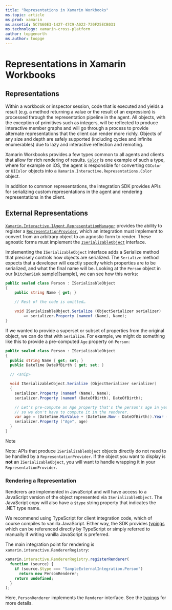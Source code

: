 ```yaml
---
title: "Representations in Xamarin Workbooks"
ms.topic: article
ms.prod: xamarin
ms.assetid: 5C7A60E3-1427-47C9-A022-720F25ECB031
ms.technology: xamarin-cross-platform
author: topgenorth
ms.author: toopge
---
```


# Representations in Xamarin Workbooks

## Representations

Within a workbook or inspector session, code that is executed and yields a
result (e.g. a method returning a value or the result of an expression) is
processed through the representation pipeline in the agent. All objects, with
the exception of primitives such as integers, will be reflected to produce
interactive member graphs and will go through a process to provide alternate
representations that the client can render more richly. Objects of any size and
depth are safely supported (including cycles and infinite enumerables) due to
lazy and interactive reflection and remoting.

Xamarin Workbooks provides a few types common to all agents and clients that
allow for rich rendering of results. [`Color`][xir-color] is one example of such a type,
where for example on iOS, the agent is responsible for converting `CGColor` or
`UIColor` objects into a `Xamarin.Interactive.Representations.Color` object.

In addition to common representations, the integration SDK provides APIs for
serializing custom representations in the agent and rendering representations
in the client.

## External Representations

[`Xamarin.Interactive.IAgent.RepresentationManager`][repman] provides the ability to
register a [`RepresentationProvider`][repp], which an integration must implement to
convert from an arbitrary object to an agnostic form to render. These agnostic
forms must implement the [`ISerializableObject`][serobj] interface.

Implementing the `ISerializableObject` interface adds a Serialize method
that precisely controls how objects are serialized. The `Serialize`
method expects that a developer will exactly specify which properties
are to be serialized, and what the final name will be. Looking at the
`Person` object in our [`KitchenSink` sample][sample], we can see how
this works:

```csharp
public sealed class Person : ISerializableObject
{
	public string Name { get; }

	// Rest of the code is omitted…

	void ISerializableObject.Serialize (ObjectSerializer serializer)
		=> serializer.Property (nameof (Name), Name);
}
```

If we wanted to provide a superset or subset of properties from the
original object, we can do that with `Serialize`. For example, we might
do something like this to provide a pre-computed `Age` property on `Person`:

```csharp
public sealed class Person : ISerializableObject
{
  public string Name { get; set; }
  public DateTime DateOfBirth { get; set; }

  // <snip>

  void ISerializableObject.Serialize (ObjectSerializer serializer)
  {
    serializer.Property (nameof (Name), Name);
    serializer.Property (nameof (DateOfBirth), DateOfBirth);

    // Let's pre-compute an Age property that's the person's age in years,
    // so we don't have to compute it in the renderer.
    var age = (DateTime.MinValue + (DateTime.Now - DateOfBirth)).Year - 1;
    serializer.Property ("Age", age)
  }
}
```

> [!NOTE]
> Note: APIs that produce `ISerializableObject` objects directly do
not need to be handled by a `RepresentationProvider`. If the object you
want to display is **not** an `ISerializableObject`, you will want to
handle wrapping it in your `RepresentationProvider`.

### Rendering a Representation

Renderers are implemented in JavaScript and will have access to a JavaScript
version of the object represented via `ISerializableObject`. The JavaScript
copy will also have a `$type` string property that indicates the .NET type
name.

We recommend using TypeScript for client integration code, which of course
compiles to vanilla JavaScript. Either way, the SDK provides [typings][typings]
which can be referenced directly by TypeScript or simply referred to manually
if writing vanilla JavaScript is preferred.

The main integration point for rendering is
`xamarin.interactive.RendererRegistry`:

```js
xamarin.interactive.RendererRegistry.registerRenderer(
  function (source) {
    if (source.$type === "SampleExternalIntegration.Person")
      return new PersonRenderer;
    return undefined;
  }
);
```

Here, `PersonRenderer` implements the `Renderer` interface. See the
[typings][typings] for more details.

[typings]: https://github.com/xamarin/Workbooks/blob/master/SDK/typings/xamarin-interactive.d.ts
[xir-color]: /api/type/Xamarin.Interactive.Representations.Color/
[repman]: /api/type/Xamarin.Interactive.Representations.IRepresentationManager/
[repp]: /api/type/Xamarin.Interactive.Representations.RepresentationProvider/
[serobj]: /api/type/Xamarin.Interactive.Serialization.ISerializableObject/